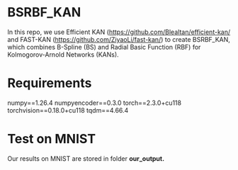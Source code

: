 # BSRBF_KAN

In this repo, we use Efficient KAN (https://github.com/Blealtan/efficient-kan/ and FAST-KAN (https://github.com/ZiyaoLi/fast-kan/) to create BSRBF_KAN, which combines B-Spline (BS) and Radial Basic Function (RBF) for Kolmogorov-Arnold Networks (KANs).

# Requirements 
numpy==1.26.4
numpyencoder==0.3.0
torch==2.3.0+cu118
torchvision==0.18.0+cu118
tqdm==4.66.4

# Test on MNIST
Our results on MNIST are stored in folder **our_output.**
